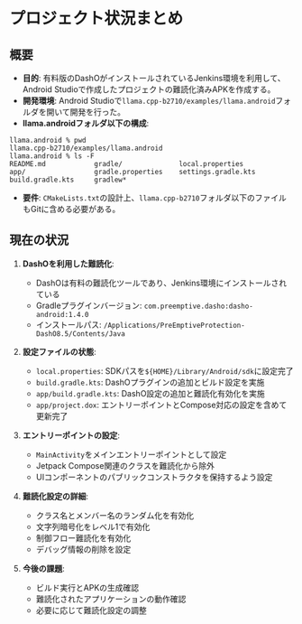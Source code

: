# プロジェクト状況まとめ

## 概要

- **目的**: 有料版のDashOがインストールされているJenkins環境を利用して、Android Studioで作成したプロジェクトの難読化済みAPKを作成する。
- **開発環境**: Android Studioで`llama.cpp-b2710/examples/llama.android`フォルダを開いて開発を行った。
- **llama.androidフォルダ以下の構成**:
```
llama.android % pwd
llama.cpp-b2710/examples/llama.android
llama.android % ls -F
README.md            gradle/              local.properties
app/                 gradle.properties    settings.gradle.kts
build.gradle.kts     gradlew*
```
- **要件**: `CMakeLists.txt`の設計上、`llama.cpp-b2710`フォルダ以下のファイルもGitに含める必要がある。

## 現在の状況

1. **DashOを利用した難読化**:
   - DashOは有料の難読化ツールであり、Jenkins環境にインストールされている
   - Gradleプラグインバージョン: `com.preemptive.dasho:dasho-android:1.4.0`
   - インストールパス: `/Applications/PreEmptiveProtection-DashO8.5/Contents/Java`

2. **設定ファイルの状態**:
   - `local.properties`: SDKパスを`${HOME}/Library/Android/sdk`に設定完了
   - `build.gradle.kts`: DashOプラグインの追加とビルド設定を実施
   - `app/build.gradle.kts`: DashO設定の追加と難読化有効化を実施
   - `app/project.dox`: エントリーポイントとCompose対応の設定を含めて更新完了

3. **エントリーポイントの設定**:
   - `MainActivity`をメインエントリーポイントとして設定
   - Jetpack Compose関連のクラスを難読化から除外
   - UIコンポーネントのパブリックコンストラクタを保持するよう設定

4. **難読化設定の詳細**:
   - クラス名とメンバー名のランダム化を有効化
   - 文字列暗号化をレベル1で有効化
   - 制御フロー難読化を有効化
   - デバッグ情報の削除を設定

5. **今後の課題**:
   - ビルド実行とAPKの生成確認
   - 難読化されたアプリケーションの動作確認
   - 必要に応じて難読化設定の調整
```

